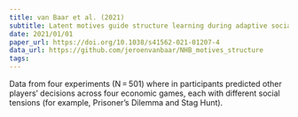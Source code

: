 ```yaml
---
title: van Baar et al. (2021)
subtitle: Latent motives guide structure learning during adaptive social choice
date: 2021/01/01
paper_url: https://doi.org/10.1038/s41562-021-01207-4
data_url: https://github.com/jeroenvanbaar/NHB_motives_structure
tags:
---
```


Data from four experiments (N = 501) where in participants predicted other players’ decisions across four economic games, each with different social tensions (for example, Prisoner’s Dilemma and Stag Hunt).
